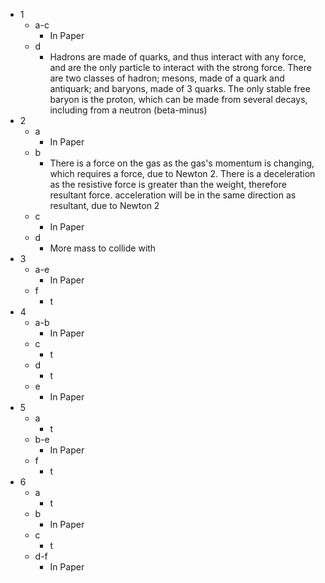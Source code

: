- 1
	- a-c
		- In Paper
	- d
		- Hadrons are made of quarks, and thus interact with any force, and are the only particle to interact with the strong force. There are two classes of hadron; mesons, made of a quark and antiquark; and baryons, made of 3 quarks. The only stable free baryon is the proton, which can be made from several decays, including from a neutron (beta-minus)
- 2
	- a
		- In Paper
	- b
		- There is a force on the gas as the gas's momentum is changing, which requires a force, due to Newton 2. There is a deceleration as the resistive force is greater than the weight, therefore resultant force. acceleration will be in the same direction as resultant, due to Newton 2
	- c
		- In Paper
	- d
		- More mass to collide with 
- 3
	- a-e
		- In Paper
	- f
		- t
- 4
	- a-b
		- In Paper
	- c
		- t
	- d
		- t
	- e
		- In Paper
- 5
	- a
		- t
	- b-e
		- In Paper
	- f
		- t
- 6
	- a
		- t
	- b
		- In Paper
	- c
		- t
	- d-f
		- In Paper